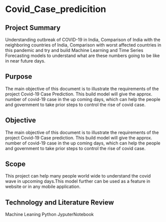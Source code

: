 # Covid_Case_predicition

## Project Summary
Understanding outbreak of COVID-19 in India, Comparison of India with the neighboring
countries of India, Comparison with worst affected countries in this pandemic and try and
build Machine Learning and Time Series Forecasting models to understand what are these
numbers going to be like in near future days.

## Purpose
The main objective of this document is to illustrate the requirements of the project Covid-19
Case Prediction. This build model will give the approx. number of covid-19 case in the up
coming days, which can help the people and government to take prior steps to control the rise
of covid case.

## Objective
The main objective of this document is to illustrate the requirements of the project Covid-19
Case prediction. This build model will give the approx. number of covid-19 case in the up
coming days, which can help the people and government to take prior steps to control the rise
of covid case.

## Scope
This project can help many people world wide to understand the covid wave in upcoming
days.This model further can be used as a feature in website or in any mobile application.

## Technology and Literature Review
Machine Leaning
Python
JyputerNotebook
